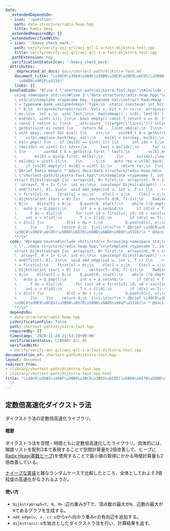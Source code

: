 ```yaml
---
data:
  _extendedDependsOn:
  - icon: ':question:'
    path: data-structure/radix-heap.hpp
    title: Radix Heap
  _extendedRequiredBy: []
  _extendedVerifiedWith:
  - icon: ':heavy_check_mark:'
    path: verify/verify-aoj-grl/aoj-grl-1-a-fast-dijkstra.test.cpp
    title: verify/verify-aoj-grl/aoj-grl-1-a-fast-dijkstra.test.cpp
  _pathExtension: hpp
  _verificationStatusIcon: ':heavy_check_mark:'
  attributes:
    _deprecated_at_docs: docs/shortest-path/dijkstra-fast.md
    document_title: "\u30C0\u30A4\u30AF\u30B9\u30C8\u30E9\u6CD5(\u5B9A\u6570\u500D\
      \u9AD8\u901F\u5316)"
    links: []
  bundledCode: "#line 2 \"shortest-path/dijkstra-fast.hpp\"\n#include <bits/stdc++.h>\n\
    using namespace std;\n\n#line 3 \"data-structure/radix-heap.hpp\"\nusing namespace\
    \ std;\n\ntemplate <typename Key, typename Val>\nstruct RadixHeap {\n  using uint\
    \ = typename make_unsigned<Key>::type;\n  static constexpr int bit = sizeof(Key)\
    \ * 8;\n  array<vector<pair<uint, Val> >, bit + 1> vs;\n  array<uint, bit + 1>\
    \ ms;\n\n  int s;\n  uint last;\n\n  RadixHeap() : s(0), last(0) { fill(begin(ms),\
    \ end(ms), uint(-1)); }\n\n  bool empty() const { return s == 0; }\n\n  int size()\
    \ const { return s; }\n\n  __attribute__((target(\"lzcnt\"))) inline uint64_t\
    \ getbit(uint a) const {\n    return 64 - _lzcnt_u64(a);\n  }\n\n  void push(const\
    \ uint &key, const Val &val) {\n    s++;\n    uint64_t b = getbit(key ^ last);\n\
    \    vs[b].emplace_back(key, val);\n    ms[b] = min(key, ms[b]);\n  }\n\n  pair<uint,\
    \ Val> pop() {\n    if (ms[0] == uint(-1)) {\n      int idx = 1;\n      while\
    \ (ms[idx] == uint(-1)) idx++;\n      last = ms[idx];\n      for (auto &p : vs[idx])\
    \ {\n        uint64_t b = getbit(p.first ^ last);\n        vs[b].emplace_back(p);\n\
    \        ms[b] = min(p.first, ms[b]);\n      }\n      vs[idx].clear();\n     \
    \ ms[idx] = uint(-1);\n    }\n    --s;\n    auto res = vs[0].back();\n    vs[0].pop_back();\n\
    \    if (vs[0].empty()) ms[0] = uint(-1);\n    return res;\n  }\n};\n\n/**\n *\
    \ @brief Radix Heap\n * @docs docs/data-structure/radix-heap.md\n */\n#line 6\
    \ \"shortest-path/dijkstra-fast.hpp\"\n\ntemplate <typename T, int N, int M>\n\
    struct DijkstraGraph {\n  array<int, N> first;\n  array<int, M + 1> succ, V;\n\
    \  array<T, M + 1> C;\n  int ec;\n\n  constexpr DijkstraGraph() : ec(0) { fill(begin(first),\
    \ end(first), 0); }\n\n  void add_edge(int u, int v, T c) {\n    ++ec;\n    succ[ec]\
    \ = first[u];\n    first[u] = ec;\n    V[ec] = v;\n    C[ec] = c;\n  }\n\n  vector<T>\
    \ dijkstra(int start = 0) {\n    vector<T> d(N, T(-1));\n    RadixHeap<T, int>\
    \ Q;\n    d[start] = 0;\n    Q.push(0, start);\n    while (!Q.empty()) {\n   \
    \   auto p = Q.pop();\n      int u = p.second;\n      if (d[u] < T(p.first)) continue;\n\
    \      T du = d[u];\n      for (int id = first[u]; id; id = succ[id]) {\n    \
    \    int v = V[id];\n        T c = C[id];\n        if (d[v] == T(-1) or du + c\
    \ < d[v]) {\n          d[v] = du + c;\n          Q.push(d[v], v);\n        }\n\
    \      }\n    }\n    return d;\n  }\n};\n\n/*\n * @brief \u30C0\u30A4\u30AF\u30B9\
    \u30C8\u30E9\u6CD5(\u5B9A\u6570\u500D\u9AD8\u901F\u5316)\n * @docs docs/shortest-path/dijkstra-fast.md\n\
    **/\n"
  code: "#pragma once\n#include <bits/stdc++.h>\nusing namespace std;\n\n#include\
    \ \"../data-structure/radix-heap.hpp\"\n\ntemplate <typename T, int N, int M>\n\
    struct DijkstraGraph {\n  array<int, N> first;\n  array<int, M + 1> succ, V;\n\
    \  array<T, M + 1> C;\n  int ec;\n\n  constexpr DijkstraGraph() : ec(0) { fill(begin(first),\
    \ end(first), 0); }\n\n  void add_edge(int u, int v, T c) {\n    ++ec;\n    succ[ec]\
    \ = first[u];\n    first[u] = ec;\n    V[ec] = v;\n    C[ec] = c;\n  }\n\n  vector<T>\
    \ dijkstra(int start = 0) {\n    vector<T> d(N, T(-1));\n    RadixHeap<T, int>\
    \ Q;\n    d[start] = 0;\n    Q.push(0, start);\n    while (!Q.empty()) {\n   \
    \   auto p = Q.pop();\n      int u = p.second;\n      if (d[u] < T(p.first)) continue;\n\
    \      T du = d[u];\n      for (int id = first[u]; id; id = succ[id]) {\n    \
    \    int v = V[id];\n        T c = C[id];\n        if (d[v] == T(-1) or du + c\
    \ < d[v]) {\n          d[v] = du + c;\n          Q.push(d[v], v);\n        }\n\
    \      }\n    }\n    return d;\n  }\n};\n\n/*\n * @brief \u30C0\u30A4\u30AF\u30B9\
    \u30C8\u30E9\u6CD5(\u5B9A\u6570\u500D\u9AD8\u901F\u5316)\n * @docs docs/shortest-path/dijkstra-fast.md\n\
    **/\n"
  dependsOn:
  - data-structure/radix-heap.hpp
  isVerificationFile: false
  path: shortest-path/dijkstra-fast.hpp
  requiredBy: []
  timestamp: '2020-11-24 21:53:28+09:00'
  verificationStatus: LIBRARY_ALL_AC
  verifiedWith:
  - verify/verify-aoj-grl/aoj-grl-1-a-fast-dijkstra.test.cpp
documentation_of: shortest-path/dijkstra-fast.hpp
layout: document
redirect_from:
- /library/shortest-path/dijkstra-fast.hpp
- /library/shortest-path/dijkstra-fast.hpp.html
title: "\u30C0\u30A4\u30AF\u30B9\u30C8\u30E9\u6CD5(\u5B9A\u6570\u500D\u9AD8\u901F\u5316\
  )"
---
```

## 定数倍高速化ダイクストラ法

ダイクストラ法の定数倍高速化ライブラリ。

#### 概要

ダイクストラ法を空間・時間ともに定数倍高速化したライブラリ。具体的には、隣接リストを配列3本で表現することで空間計算量を2倍改善して、ヒープに[Radix Heap(基数ヒープ)](https://nyaannyaan.github.io/library/data-structure/radix-heap.hpp)を使用することで最小値の取得にかかる時間計算量も2倍改善している。

[ナイーブな実装](https://nyaannyaan.github.io/library/shortest-path/dijkstra.hpp)と雑なランダムケースで比較したところ、全体としておよそ3倍程度の高速化がなされるようだ。

#### 使い方

- `DijkstraGraph<T, N, M>` :辺の重みがTで、頂点数の最大が`N`、辺数の最大が`M`であるグラフを生成する。
- `add_edge(u, v, c)`: uからvへ向かう重みcの有向辺を追加する。
- `dijkstra(s)`: sを始点としたダイクストラ法を行い、計算結果を返す。

